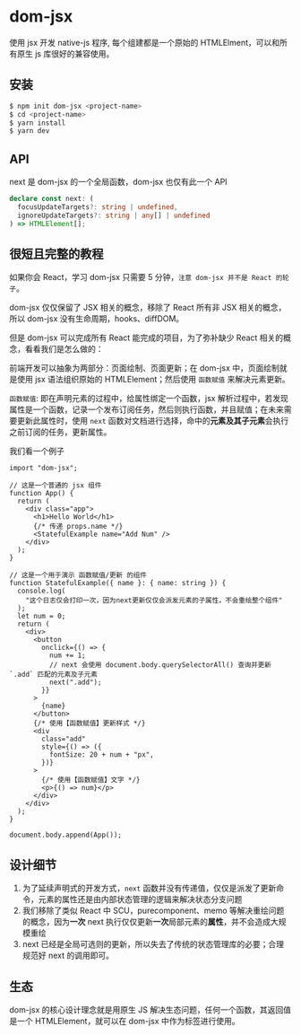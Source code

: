 # dom-jsx

使用 jsx 开发 native-js 程序, 每个组建都是一个原始的 HTMLElment，可以和所有原生 js 库很好的兼容使用。

## 安装

```sh
$ npm init dom-jsx <project-name>
$ cd <project-name>
$ yarn install
$ yarn dev
```

## API

next 是 dom-jsx 的一个全局函数，dom-jsx 也仅有此一个 API

```ts
declare const next: (
  focusUpdateTargets?: string | undefined,
  ignoreUpdateTargets?: string | any[] | undefined
) => HTMLElement[];
```

## 很短且完整的教程

如果你会 React，学习 dom-jsx 只需要 5 分钟，`注意 dom-jsx 并不是 React 的轮子`。

dom-jsx 仅仅保留了 JSX 相关的概念，移除了 React 所有非 JSX 相关的概念，所以 dom-jsx 没有生命周期，hooks、diffDOM。

但是 dom-jsx 可以完成所有 React 能完成的项目，为了弥补缺少 React 相关的概念，看看我们是怎么做的：

前端开发可以抽象为两部分：页面绘制、页面更新；在 dom-jsx 中，页面绘制就是使用 jsx 语法组织原始的 HTMLElement；然后使用 `函数赋值` 来解决元素更新。

`函数赋值`: 即在声明元素的过程中，给属性绑定一个函数，jsx 解析过程中，若发现属性是一个函数，记录一个发布订阅任务，然后则执行函数，并且赋值；在未来需要更新此属性时，使用 `next` 函数对文档进行选择，命中的**元素及其子元素**会执行之前订阅的任务，更新属性。

我们看一个例子

```tsx
import "dom-jsx";

// 这是一个普通的 jsx 组件
function App() {
  return (
    <div class="app">
      <h1>Hello World</h1>
      {/* 传递 props.name */}
      <StatefulExample name="Add Num" />
    </div>
  );
}

// 这是一个用于演示 函数赋值/更新 的组件
function StatefulExample({ name }: { name: string }) {
  console.log(
    "这个日志仅会打印一次，因为next更新仅仅会派发元素的子属性，不会重绘整个组件"
  );
  let num = 0;
  return (
    <div>
      <button
        onclick={() => {
          num += 1;
          // next 会使用 document.body.querySelectorAll() 查询并更新 `.add` 匹配的元素及子元素
          next(".add");
        }}
      >
        {name}
      </button>
      {/* 使用【函数赋值】更新样式 */}
      <div
        class="add"
        style={() => ({
          fontSize: 20 + num + "px",
        })}
      >
        {/* 使用【函数赋值】文字 */}
        <p>{() => num}</p>
      </div>
    </div>
  );
}

document.body.append(App());
```

## 设计细节

1. 为了延续声明式的开发方式，`next` 函数并没有传递值，仅仅是派发了更新命令，元素的属性还是由内部状态管理的逻辑来解决状态分支问题
2. 我们移除了类似 React 中 SCU，purecomponent、memo 等解决重绘问题的概念，因为**一次** next 执行仅仅更新**一次**局部元素的**属性**，并不会造成大规模重绘
3. next 已经是全局可选则的更新，所以失去了传统的状态管理库的必要；合理规范好 next 的调用即可。

## 生态

dom-jsx 的核心设计理念就是用原生 JS 解决生态问题，任何一个函数，其返回值是一个 HTMLElement，就可以在 dom-jsx 中作为标签进行使用。
